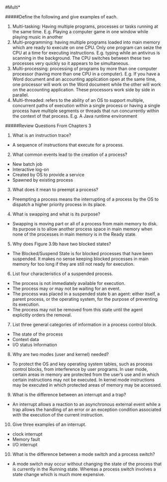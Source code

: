#Multi*

#####Define the following and give examples of each.
1.	Multi-tasking: Having multiple programs, processes or tasks running at the same time. E.g. Playing a computer game in one window while playing music in another
2.	Multi-programming: having multiple programs loaded into main memory which are ready to execute on one CPU. Only one program can seize the CPU at a time for executing instructions. E.g. typing while an antivirus is scanning in the background. The CPU switches between these two processes very quickly so it appears to be simultaneous.
3.	Multi-processing: processing of programs by more than one computer processor (having more than one CPU in a computer). E.g. If you have a Word document and an accounting application open at the same time, one processor will work on the Word document while the other will work on the accounting application. These processors work side by side in parallel.
4.	Multi-threaded:  refers to the ability of an OS to support multiple, concurrent paths of execution within a single process or having a single process have multiple segments or threads that run concurrently within the context of that process. E.g. A Java runtime environment

#####Review Questions From Chapters 3
1.	What is an instruction trace?
+	A sequence of instructions that execute for a process.

2.	What common events lead to the creation of a process?
+ New batch job
+	Interactive log-on
+	Created by OS to provide a service
+	Spawned by existing process
3.	What does it mean to preempt a process?
+	Preempting a process means the interrupting of a process by the OS to dispatch a higher priority process in its place.
4.	What is swapping and what is its purpose?
+	Swapping is moving part or all of a process from main memory to disk. Its purpose is to allow another process space in main memory when none of the processes in main memory is in the Ready state. 
5.	Why does Figure 3.9b have two blocked states?
+	The Blocked/Suspend State is for blocked processes that have been suspended. It makes no sense keeping blocked processes in main memory for too long if they are still not ready for execution.
6.	List four characteristics of a suspended process.
+	The process is not immediately available for execution.
+	The process may or may not be waiting for an event.
+	The process was placed in a suspended state b an agent: either itself, a parent process, or the operating system, for the purpose of preventing its execution.
+	The process may not be removed from this state until the agent explicitly orders the removal.
7.	List three general categories of information in a process control block.
+	The state of the process
+	Context data 
+	 I/O status Information
8.	Why are two modes (user and kernel) needed?
+	To protect the OS and key operating system tables, such as process control blocks, from interference by user programs. In user mode, certain areas in memory are protected from the user’s use and in which certain instructions may not be executed. In kernel mode instructions may be executed in which protected areas of memory may be accessed.
9. What is the difference between an interrupt and a trap?
+	An interrupt allows a reaction to an asynchronous external event while a trap allows the handling of an error or an exception condition associated with the execution of the current instruction.
10.	Give three examples of an interrupt.
+	clock interrupt
+	Memory fault
+	I/O interrupt
10.	What is the difference between a mode switch and a process switch?
+	A mode switch may occur without changing the state of the process that is currently in the Running state. Whereas a process switch involves a state change which is much more expensive.

